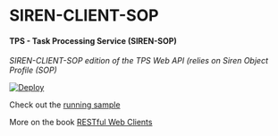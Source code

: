 # SIREN-CLIENT-SOP

#### TPS - Task Processing Service (SIREN-SOP)

*SIREN-CLIENT-SOP edition of the TPS Web API (relies on Siren Object Profile (SOP)*

[![Deploy](https://www.herokucdn.com/deploy/button.svg)](https://heroku.com/deploy)

Check out the [running sample](http://rwcbook10.herokuapp.com/files/siren-client.html)

More on the book [RESTful Web Clients](http://shop.oreilly.com/product/0636920037958.do)
